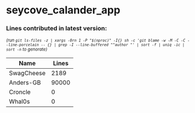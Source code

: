 # seycove_calander_app

### Lines contributed in latest version:
_<sup>(run `git ls-files -z | xargs -0rn 1 -P "$(nproc)" -I{} sh -c 'git blame -w -M -C -C --line-porcelain -- {} | grep -I --line-buffered "^author "' | sort -f | uniq -ic | sort -n` to genorate)</sup>_

| Name       | Lines |
|------------|-------|
| SwagCheese | 2189  |
| Anders-GB  | 90000 |
| Croncle    | 0     |
| Whal0s     | 0     |